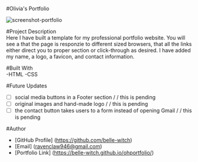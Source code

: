 #Olivia's Portfolio

![screenshot-portfolio](https://user-images.githubusercontent.com/86988180/138200207-abd7c93b-892c-4605-9aab-d82465a69bff.png)

#Project Description  
Here I have built a template for my professional portfolio website. You will see a that the page is responzie to different sized browsers, that all the links either direct you to proper section or click-through as desired. I have added my name, a logo, a favicon, and contact information. 

#Built With  
-HTML
-CSS

#Future Updates
- [ ] social media buttons in a Footer section / / this is pending
- [ ] original images and hand-made logo / / this is pending
- [ ] the contact button takes users to a form instead of opening Gmail / / this is pending

#Author
- [GitHub Profile] (https://github.com/belle-witch)
- [Email] (ravenclaw946@gmail.com)
- [Portfolio Link] (https://belle-witch.github.io/ohportfolio/)


